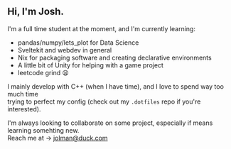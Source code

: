 ## Hi, I'm Josh.
  
I'm a full time student at the moment, and I'm currently learning:
- pandas/numpy/lets_plot for Data Science
- Sveltekit and webdev in general  
- Nix for packaging software and creating declarative environments
- A little bit of Unity for helping with a game project
- leetcode grind 😫    
  
I mainly develop with C++ (when I have time), and I love to spend way too much time  
trying to perfect my config (check out my `.dotfiles` repo if you're interested).  
  
I'm always looking to collaborate on some project, especially if means learning somehting new.  
Reach me at -> jolman@duck.com  

